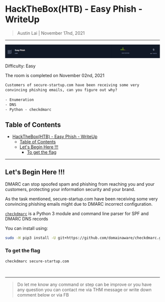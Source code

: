 
# HackTheBox(HTB) - Easy Phish - WriteUp

> Austin Lai | November 17nd, 2021

---

<!-- Description -->

![EasyPhish](img/EasyPhish.png)

Difficulty: Easy

The room is completed on November 02nd, 2021

```text
Customers of secure-startup.com have been receiving some very convincing phishing emails, can you figure out why?

- Enumeration
- DNS
- Python - checkdmarc
```

<!-- /Description -->

## Table of Contents

<!-- TOC -->

- [HackTheBox(HTB) - Easy Phish - WriteUp](#hacktheboxhtb---easy-phish---writeup)
    - [Table of Contents](#table-of-contents)
    - [Let's Begin Here !!!](#lets-begin-here-)
        - [To get the flag](#to-get-the-flag)

<!-- /TOC -->

---

## Let's Begin Here !!!

DMARC can stop spoofed spam and phishing from reaching you and your customers, protecting your information security and your brand.

As the task mentioned, secure-startup.com have been receiving some very convincing phishing emails might due to DMARC incorrect configuration.

[`checkdmarc`](https://github.com/domainaware/checkdmarc) is a Python 3 module and command line parser for SPF and DMARC DNS records

You can install using:

```bash
sudo -H pip3 install -U git+https://github.com/domainaware/checkdmarc.git
```

### To get the flag

```
checkdmarc secure-startup.com
```

<br />

---

> Do let me know any command or step can be improve or you have any question you can contact me via THM message or write down comment below or via FB

